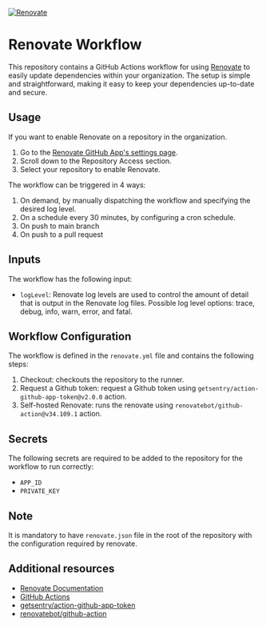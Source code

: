 [![Renovate](https://github.com/apter-tech/renovate-bot-self-hosted/actions/workflows/renovate.yml/badge.svg)](https://github.com/apter-tech/renovate-bot-self-hosted/actions/workflows/renovate.yml)

# Renovate Workflow

This repository contains a GitHub Actions workflow for using [Renovate](https://renovatebot.com/) to easily update dependencies within your organization. The setup is simple and straightforward, making it easy to keep your dependencies up-to-date and secure.

## Usage

If you want to enable Renovate on a repository in the organization.
1. Go to the [Renovate GitHub App's settings page](https://github.com/organizations/apter-tech/settings/installations/33594344).
2. Scroll down to the Repository Access section.
3. Select your repository to enable Renovate.

The workflow can be triggered in 4 ways:
1. On demand, by manually dispatching the workflow and specifying the desired log level.
2. On a schedule every 30 minutes, by configuring a cron schedule.
3. On push to main branch
4. On push to a pull request

## Inputs

The workflow has the following input:

- `logLevel`: Renovate log levels are used to control the amount of detail that is output in the Renovate log files. Possible log level options: trace, debug, info, warn, error, and fatal.

## Workflow Configuration

The workflow is defined in the `renovate.yml` file and contains the following steps:
1. Checkout: checkouts the repository to the runner.
2. Request a Github token: request a Github token using `getsentry/action-github-app-token@v2.0.0` action.
3. Self-hosted Renovate: runs the renovate using `renovatebot/github-action@v34.109.1` action.

## Secrets

The following secrets are required to be added to the repository for the workflow to run correctly:
- `APP_ID`
- `PRIVATE_KEY`

## Note

It is mandatory to have `renovate.json` file in the root of the repository with the configuration required by renovate.

## Additional resources

- [Renovate Documentation](https://renovatebot.com/docs)
- [GitHub Actions](https://docs.github.com/en/actions)
- [getsentry/action-github-app-token](https://github.com/getsentry/action-github-app-token)
- [renovatebot/github-action](https://github.com/renovatebot/github-action)
